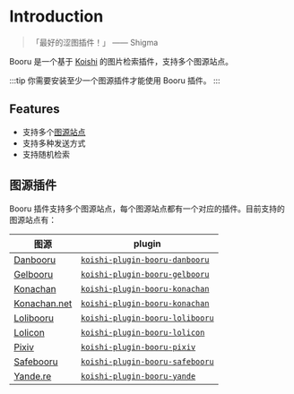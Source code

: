 # Introduction

> 「最好的涩图插件！」 —— Shigma

Booru 是一个基于 [Koishi](https://koishi.chat/) 的图片检索插件，支持多个图源站点。

:::tip
你需要安装至少一个图源插件才能使用 Booru 插件。
:::

## Features

- 支持多个[图源站点](#图源插件)
- 支持多种发送方式
- 支持随机检索

## 图源插件

Booru 插件支持多个图源站点，每个图源站点都有一个对应的插件。目前支持的图源站点有：

| 图源                                      | plugin                                                    |
| --------------------------------------- | --------------------------------------------------------- |
| [Danbooru](https://danbooru.donmai.us/) | [`koishi-plugin-booru-danbooru`](./plugins/danbooru.md)   |
| [Gelbooru](https://gelbooru.com/)       | [`koishi-plugin-booru-gelbooru`](./plugins/gelbooru.md)   |
| [Konachan](https://konachan.com/)       | [`koishi-plugin-booru-konachan`](./plugins/konachan.md)   |
| [Konachan.net](https://konachan.net/)   | [`koishi-plugin-booru-konachan`](./plugins/konachan.md)   |
| [Lolibooru](https://lolibooru.moe/)     | [`koishi-plugin-booru-lolibooru`](./plugins/lolibooru.md) |
| [Lolicon](https://lolicon.app/)         | [`koishi-plugin-booru-lolicon`](./plugins/lolicon.md)     |
| [Pixiv](https://www.pixiv.net/)         | [`koishi-plugin-booru-pixiv`](./plugins/pixiv.md)         |
| [Safebooru](https://safebooru.org/)     | [`koishi-plugin-booru-safebooru`](./plugins/safebooru.md) |
| [Yande.re](https://yande.re/)           | [`koishi-plugin-booru-yande`](./plugins/yande.md)         |
